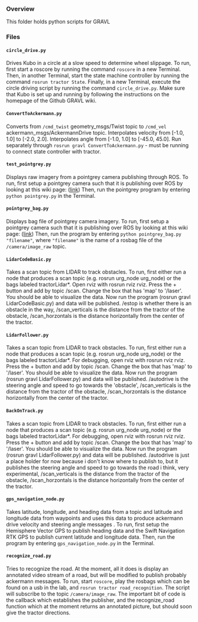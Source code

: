 ### Overview
This folder holds python scripts for GRAVL

### Files

#### `circle_drive.py`
Drives Kubo in a circle at a slow speed to determine wheel slippage. To run, first start a roscore by running the command `roscore` in a new Terminal.
Then, in another Terminal, start the state machine controller by running the command `rosrun tractor State`. Finally, in a new Terminal, execute
the circle driving script by running the command `circle_drive.py`. Make sure that Kubo is set up and running by following the instructions on the homepage
of the Github GRAVL wiki.

#### `ConvertToAckermann.py`
Converts from `/cmd_twist` geometry_msgs/Twist topic to `/cmd_vel` ackermann_msgs/AckermannDrive topic. Interpolates velocity from [-1.0, 1.0] to [-2.0, 2.0]. Interpolates angle from [-1.0, 1.0] to [-45.0, 45.0]. Run separately through `rosrun gravl ConvertToAckermann.py` - must be running to connect state controller with tractor.

#### `test_pointgrey.py`
Displays raw imagery from a pointgrey camera publishing through ROS. To run, first setup a pointgrey camera such that it is
publishing over ROS by looking at this wiki page: ([link](https://github.com/olinrobotics/gravl/wiki/Kubo:-Cameras))  Then,
run the pointgrey program by entering `python pointgrey.py` in the Terminal.

#### `pointgrey_bag.py`
Displays bag file of pointgrey camera imagery. To run, first setup a pointgrey camera such that it is
publishing over ROS by looking at this wiki page: ([link](https://github.com/olinrobotics/gravl/wiki/Kubo:-Cameras))  Then,
run the program by entering `python pointgrey_bag.py "filename"`, where `"filename"` is the name of a rosbag file of the
`/camera/image_raw` topic.

#### `LidarCodeBasic.py`
Takes a scan topic from LIDAR to track obstacles. To run, first either run a node that produces a scan topic (e.g. rosrun urg_node urg_node) or the bags labeled tractorLidar*. Open rviz with rosrun rviz rviz. Press the + button and add by topic /scan. Change the box that has 'map' to '/laser'. You should be able to visualize the data. Now run the program (rosrun gravl LidarCodeBasic.py) and data will be published. /estop is whether there is an obstacle in the way, /scan_verticals is the distance from the tractor of the obstacle, /scan_horzontals is the distance horizontally from the center of the tractor.

#### `LidarFollower.py`
Takes a scan topic from LIDAR to track obstacles. To run, first either run a node that produces a scan topic (e.g. rosrun urg_node urg_node) or the bags labeled tractorLidar*. For debugging, open rviz with rosrun rviz rviz. Press the + button and add by topic /scan. Change the box that has 'map' to '/laser'. You should be able to visualize the data. Now run the program (rosrun gravl LidarFollower.py) and data will be published. /autodrive is the steering angle and speed to go towards the 'obstacle', /scan_verticals is the distance from the tractor of the obstacle, /scan_horzontals is the distance horizontally from the center of the tractor.

#### `BackOnTrack.py`
Takes a scan topic from LIDAR to track obstacles. To run, first either run a node that produces a scan topic (e.g. rosrun urg_node urg_node) or the bags labeled tractorLidar*. For debugging, open rviz with rosrun rviz rviz. Press the + button and add by topic /scan. Change the box that has 'map' to '/laser'. You should be able to visualize the data. Now run the program (rosrun gravl LidarFollower.py) and data will be published. /autodrive is just a place holder for now because i don't know where to publish to, but it publishes the steering angle and speed to go towards the road i think, very experimental, /scan_verticals is the distance from the tractor of the obstacle, /scan_horzontals is the distance horizontally from the center of the tractor.

#### `gps_navigation_node.py`
Takes latitude, longitude, and heading data from a topic and latitude and longitude data from waypoints and uses this data to produce ackermann drive velocity and steering angle messages  . To run, first setup the Hemisphere Vector GPS to publish heading data and the Swift Navigation RTK GPS to publish current latitude and longitude data. Then, run the program by entering `gps_navigation_node.py` in the Terminal.

#### `recognize_road.py`
Tries to recognize the road.
At the moment, all it does is display an annotated video stream of a road, but will be modified to publish probably ackermann messages.
To run, start `roscore`, play the rosbags which can be found on a usb in the lab, and `rosrun tractor road_recognition`.
The script will subscribe to the topic `/camera/image_raw`.
The important bit of code is the callback which establishes the publisher, and the recognize_road function which at the moment returns an annotated picture, but should soon give the tractor directions.
